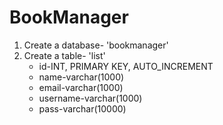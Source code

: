 # BookManager
1. Create a database- 'bookmanager'
2. Create a table- 'list'
	* id-INT, PRIMARY KEY, AUTO_INCREMENT
	* name-varchar(1000)
	* email-varchar(1000)
	* username-varchar(1000)
	* pass-varchar(10000)
